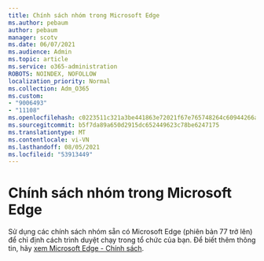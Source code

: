 ```yaml
---
title: Chính sách nhóm trong Microsoft Edge
ms.author: pebaum
author: pebaum
manager: scotv
ms.date: 06/07/2021
ms.audience: Admin
ms.topic: article
ms.service: o365-administration
ROBOTS: NOINDEX, NOFOLLOW
localization_priority: Normal
ms.collection: Adm_O365
ms.custom:
- "9006493"
- "11108"
ms.openlocfilehash: c0223511c321a3be441863e72021f67e765748264c60944266ac1bdccdc78896
ms.sourcegitcommit: b5f7da89a650d2915dc652449623c78be6247175
ms.translationtype: MT
ms.contentlocale: vi-VN
ms.lasthandoff: 08/05/2021
ms.locfileid: "53913449"
---
```

# <a name="group-policies-in-microsoft-edge"></a>Chính sách nhóm trong Microsoft Edge

Sử dụng các chính sách nhóm sẵn có Microsoft Edge (phiên bản 77 trở lên) để chỉ định cách trình duyệt chạy trong tổ chức của bạn. Để biết thêm thông tin, hãy [xem Microsoft Edge - Chính sách](/deployedge/microsoft-edge-policies#available-policies).